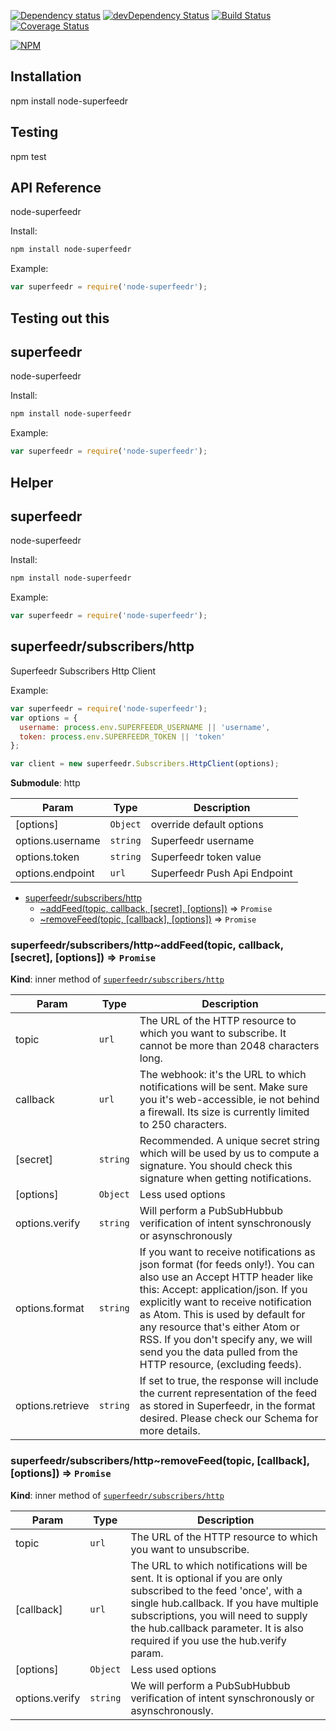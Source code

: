 [![Dependency status](https://img.shields.io/david/dreadjr/node-superfeedr.svg?style=flat)](https://david-dm.org/dreadjr/node-superfeedr)
[![devDependency Status](https://img.shields.io/david/dev/dreadjr/node-superfeedr.svg?style=flat)](https://david-dm.org/dreadjr/node-superfeedr#info=devDependencies)
[![Build Status](https://img.shields.io/travis/dreadjr/node-superfeedr.svg?style=flat&branch=master)](https://travis-ci.org/dreadjr/node-superfeedr)
[![Coverage Status](https://coveralls.io/repos/dreadjr/node-superfeedr/badge.svg?branch=master&service=github)](https://coveralls.io/github/dreadjr/node-superfeedr?branch=master)

[![NPM](https://nodei.co/npm/node-superfeedr.svg?style=flat)](https://npmjs.org/package/node-superfeedr)

## Installation

  npm install node-superfeedr

## Testing

  npm test

## API Reference
node-superfeedr

Install:

```bash
npm install node-superfeedr
```

Example:

```javascript
var superfeedr = require('node-superfeedr');
```



## Testing out this
<a name="module_superfeedr"></a>
## superfeedr
node-superfeedr

Install:

```bash
npm install node-superfeedr
```

Example:

```javascript
var superfeedr = require('node-superfeedr');
```



## Helper
<a name="module_superfeedr"></a>
## superfeedr
node-superfeedr

Install:

```bash
npm install node-superfeedr
```

Example:

```javascript
var superfeedr = require('node-superfeedr');
```

<a name="module_superfeedr/subscribers/http"></a>
## superfeedr/subscribers/http
Superfeedr Subscribers Http Client

Example:

```javascript
var superfeedr = require('node-superfeedr');
var options = {
  username: process.env.SUPERFEEDR_USERNAME || 'username',
  token: process.env.SUPERFEEDR_TOKEN || 'token'
};

var client = new superfeedr.Subscribers.HttpClient(options);
```

**Submodule**: http  

| Param | Type | Description |
| --- | --- | --- |
| [options] | <code>Object</code> | override default options |
| options.username | <code>string</code> | Superfeedr username | default: process.env.SUPERFEEDR_USERNAME |
| options.token | <code>string</code> | Superfeedr token value | default: process.env.SUPERFEEDR_TOKEN |
| options.endpoint | <code>url</code> | Superfeedr Push Api Endpoint | default: https://push.superfeedr.com |


* [superfeedr/subscribers/http](#module_superfeedr/subscribers/http)
    * [~addFeed(topic, callback, [secret], [options])](#module_superfeedr/subscribers/http..addFeed) ⇒ <code>Promise</code>
    * [~removeFeed(topic, [callback], [options])](#module_superfeedr/subscribers/http..removeFeed) ⇒ <code>Promise</code>

<a name="module_superfeedr/subscribers/http..addFeed"></a>
### superfeedr/subscribers/http~addFeed(topic, callback, [secret], [options]) ⇒ <code>Promise</code>
**Kind**: inner method of <code>[superfeedr/subscribers/http](#module_superfeedr/subscribers/http)</code>  

| Param | Type | Description |
| --- | --- | --- |
| topic | <code>url</code> | The URL of the HTTP resource to which you want to subscribe. It cannot be more than 2048 characters long. |
| callback | <code>url</code> | The webhook: it's the URL to which notifications will be sent. Make sure you it's web-accessible, ie not behind a firewall. Its size is currently limited to 250 characters. |
| [secret] | <code>string</code> | Recommended. A unique secret string which will be used by us to compute a signature. You should check this signature when getting notifications. |
| [options] | <code>Object</code> | Less used options |
| options.verify | <code>string</code> | Will perform a PubSubHubbub verification of intent synschronously or asynschronously | async &#124; sync. |
| options.format | <code>string</code> | If you want to receive notifications as json format (for feeds only!). You can also use an Accept HTTP header like this: Accept: application/json. If you explicitly want to receive notification as Atom. This is used by default for any resource that's either Atom or RSS.   If you don't specify any, we will send you the data pulled from the HTTP resource, (excluding feeds). | json &#124; atom. |
| options.retrieve | <code>string</code> | If set to true, the response will include the current representation of the feed as stored in Superfeedr, in the format desired. Please check our Schema for more details. | true &#124; false |

<a name="module_superfeedr/subscribers/http..removeFeed"></a>
### superfeedr/subscribers/http~removeFeed(topic, [callback], [options]) ⇒ <code>Promise</code>
**Kind**: inner method of <code>[superfeedr/subscribers/http](#module_superfeedr/subscribers/http)</code>  

| Param | Type | Description |
| --- | --- | --- |
| topic | <code>url</code> | The URL of the HTTP resource to which you want to unsubscribe. |
| [callback] | <code>url</code> | The URL to which notifications will be sent. It is optional if you are only subscribed to the feed 'once', with a single hub.callback. If you have multiple subscriptions, you will need to supply the hub.callback parameter. It is also required if you use the hub.verify param. |
| [options] | <code>Object</code> | Less used options |
| options.verify | <code>string</code> | We will perform a PubSubHubbub verification of intent synschronously or asynschronously. | async &#124; sync |

